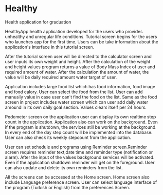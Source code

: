 # Healthy
Health application for graduation

HealthyApp health application developed for the users who provides unhealthy and unregular life conditions. 
Tutorial screen begins for the users who launches app for the first time. 
Users can be take information about the application's interface in this tutorial screen.

After the tutorial screen user will be directed to the calculator screen and user inputs its own weight and height. 
After the calculation of the weight and height values program returns a value of Body Mass Index of user and required amount of water.
After the calculation the amount of water, the value will be daily required amount water target of user.

Application includes large food list which has food information, food image and food calory.
User can select the food from the list. User can add manually value in case user can't find the food on the list.
Same as the food screen in project includes water screen which can user add daily water amound in its own daily goal section.
Values clears itself per 24 hours.

Pedometer screen on the application user can display its own realtime step count in the application.
Application also can work on the background. Even if the program is shutdown, the services still be working at the background.
In every end of the day step count will be implemented into the database. User can also check its weekly stepcount from the application.

User can set schedule and programs using Reminder screen.Reminder screen requires reminder text,date time and reminder type (notification or alarm). After the input of the values background services will be activated. Even if the application shutdown reminder will get on the foreground. User can also update and delete its own reminders from the list.

All the screens can be accessed at the Home screen. Home screen also include Language preference screen.
User can select language interface of the program (Turkish or English) from the preferences Screen.                      
